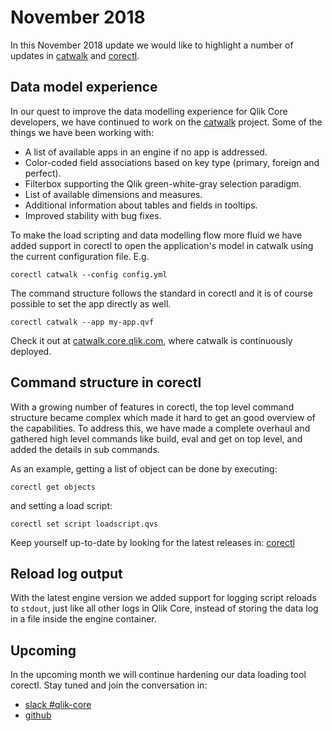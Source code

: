 # November 2018

In this November 2018 update we would like to highlight a number of updates in
[catwalk](https://github.com/qlik-oss/catwalk) and [corectl](https://github.com/qlik-oss/corectl).

## Data model experience

In our quest to improve the data modelling experience for Qlik Core developers, we have continued to work on the
[catwalk](https://github.com/qlik-oss/catwalk) project. Some of the things we have been working with:

* A list of available apps in an engine if no app is addressed.
* Color-coded field associations based on key type (primary, foreign and perfect).
* Filterbox supporting the Qlik green-white-gray selection paradigm.
* List of available dimensions and measures.
* Additional information about tables and fields in tooltips.
* Improved stability with bug fixes.

To make the load scripting and data modelling flow more fluid we have added support in corectl to open the application's
model in catwalk using the current configuration file. E.g.

```qlik
corectl catwalk --config config.yml
```

The command structure follows the standard in corectl and it is of course possible to set the app directly as well.

```qlik
corectl catwalk --app my-app.qvf
```

Check it out at [catwalk.core.qlik.com](https://catwalk.core.qlik.com), where catwalk is continuously deployed.

## Command structure in corectl

With a growing number of features in corectl, the top level command structure became complex which made it hard to get
an good overview of the capabilities. To address this, we have made a complete overhaul and gathered high level commands
like build, eval and get on top level, and added the details in sub commands.

As an example, getting a list of object can be done by executing:

```qlik
corectl get objects
```

and setting a load script:

```qlik
corectl set script loadscript.qvs
```

Keep yourself up-to-date by looking for the latest releases in:
[corectl](https://github.com/qlik-oss/corectl)

## Reload log output

With the latest engine version we added support for logging script reloads to `stdout`, just like all other logs in
Qlik Core, instead of storing the data log in a file inside the engine container.

## Upcoming

In the upcoming month we will continue hardening our data loading tool corectl. Stay tuned and join the conversation in:

* [slack #qlik-core](https://qlik-branch.slack.com/channels/qlik-core)
* [github](https://github.com/qlik-oss)
